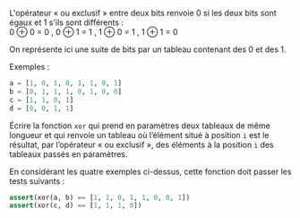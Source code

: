 L'opérateur « ou exclusif » entre deux bits renvoie 0 si les deux bits sont égaux et 1 s'ils sont
différents :  
0 ⊕ 0 = 0 , 0 ⊕ 1 = 1 , 1 ⊕ 0 = 1 , 1 ⊕ 1 = 0

On représente ici une suite de bits par un tableau contenant des 0 et des 1.

Exemples :

```python
a = [1, 0, 1, 0, 1, 1, 0, 1]
b = [0, 1, 1, 1, 0, 1, 0, 0]
c = [1, 1, 0, 1]
d = [0, 0, 1, 1]
```

Écrire la fonction `xor` qui prend en paramètres deux tableaux de même longueur et qui renvoie
un tableau où l’élément situé à position `i` est le résultat, par l’opérateur « ou exclusif », des
éléments à la position `i` des tableaux passés en paramètres.

En considérant les quatre exemples ci-dessus, cette fonction doit passer les tests suivants :

```python
assert(xor(a, b) == [1, 1, 0, 1, 1, 0, 0, 1])
assert(xor(c, d) == [1, 1, 1, 0])
```

